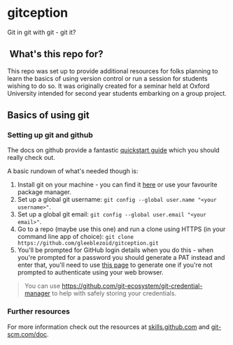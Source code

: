 # gitception

Git in git with git - git it?

##  What's this repo for?

This repo was set up to provide additional resources for folks planning to learn the basics of using version control or run a session for students wishing to do so. It was originally created for a seminar held at Oxford University intended for second year students embarking on a group project.

## Basics of using git

### Setting up git and github

The docs on github provide a fantastic [quickstart guide](https://docs.github.com/en/get-started/quickstart) which you should really check out.

A basic rundown of what's needed though is:

1. Install git on your machine - you can find it [here](https://git-scm.com/downloads) or use your favourite package manager.
1. Set up a global git username: `git config --global user.name "<your username>"`.
1. Set up a global git email: `git config --global user.email "<your email>"`.
1. Go to a repo (maybe use this one) and run a clone using HTTPS (in your command line app of choice): `git clone https://github.com/gleeblezoid/gitception.git` 
1. You'll be prompted for GitHub login details when you do this - when you're prompted for a password you should generate a PAT instead and enter that, you'll need to use [this page](https://github.com/settings/tokens) to generate one if you're not prompted to authenticate using your web browser.

> You can use <https://github.com/git-ecosystem/git-credential-manager> to help with safely storing your credentials.

### Further resources

For more information check out the resources at [skills.github.com](skills.github.com) and [git-scm.com/doc](https://git-scm.com/doc).
